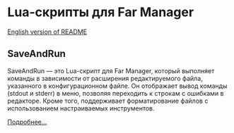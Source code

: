 # Lua-скрипты для Far Manager

[English version of README](readme.md)

## SaveAndRun

SaveAndRun — это Lua-скрипт для Far Manager, который выполняет команды в зависимости от расширения редактируемого файла, указанного в конфигурационном файле. Он отображает вывод команды (stdout и stderr) в меню, позволяя переходить к строкам с ошибками в редакторе. Кроме того, поддерживает форматирование файлов с использованием настраиваемых инструментов.

[Подробнее...](./SaveAndRun/)

